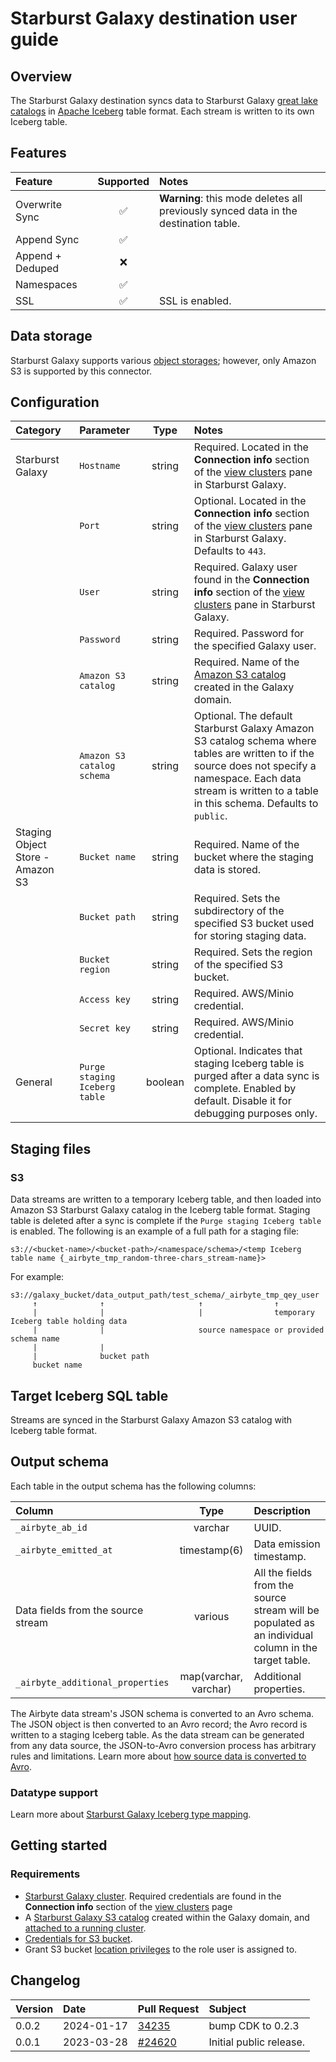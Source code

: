 # Starburst Galaxy destination user guide

## Overview

The Starburst Galaxy destination syncs data to Starburst Galaxy [great lake catalogs](https://docs.starburst.io/starburst-galaxy/sql/great-lakes.html)
in [Apache Iceberg](https://iceberg.apache.org/) table format. Each stream is written to its own Iceberg table.

## Features

| Feature          | Supported | Notes                                                                               |
| :--------------- | :-------: | :---------------------------------------------------------------------------------- |
| Overwrite Sync   |    ✅     | **Warning**: this mode deletes all previously synced data in the destination table. |
| Append Sync      |    ✅     |                                                                                     |
| Append + Deduped |    ❌     |                                                                                     |
| Namespaces       |    ✅     |                                                                                     |
| SSL              |    ✅     | SSL is enabled.                                                                     |

## Data storage

Starburst Galaxy supports various [object storages](https://docs.starburst.io/starburst-galaxy/catalogs/index.html#object-storage);
however, only Amazon S3 is supported by this connector.

## Configuration

| Category                         | Parameter                     |  Type   | Notes                                                                                                                                                                                                                |
| :------------------------------- | :---------------------------- | :-----: | :------------------------------------------------------------------------------------------------------------------------------------------------------------------------------------------------------------------- |
| Starburst Galaxy                 | `Hostname`                    | string  | Required. Located in the **Connection info** section of the [view clusters](https://docs.starburst.io/starburst-galaxy/clusters/index.html#manage-clusters) pane in Starburst Galaxy.                                |
|                                  | `Port`                        | string  | Optional. Located in the **Connection info** section of the [view clusters](https://docs.starburst.io/starburst-galaxy/clusters/index.html#manage-clusters) pane in Starburst Galaxy. Defaults to `443`.             |
|                                  | `User`                        | string  | Required. Galaxy user found in the **Connection info** section of the [view clusters](https://docs.starburst.io/starburst-galaxy/clusters/index.html#manage-clusters) pane in Starburst Galaxy.                      |
|                                  | `Password`                    | string  | Required. Password for the specified Galaxy user.                                                                                                                                                                    |
|                                  | `Amazon S3 catalog`           | string  | Required. Name of the [Amazon S3 catalog](https://docs.starburst.io/starburst-galaxy/catalogs/s3.html) created in the Galaxy domain.                                                                                 |
|                                  | `Amazon S3 catalog schema`    | string  | Optional. The default Starburst Galaxy Amazon S3 catalog schema where tables are written to if the source does not specify a namespace. Each data stream is written to a table in this schema. Defaults to `public`. |
| Staging Object Store - Amazon S3 | `Bucket name`                 | string  | Required. Name of the bucket where the staging data is stored.                                                                                                                                                       |
|                                  | `Bucket path`                 | string  | Required. Sets the subdirectory of the specified S3 bucket used for storing staging data.                                                                                                                            |
|                                  | `Bucket region`               | string  | Required. Sets the region of the specified S3 bucket.                                                                                                                                                                |
|                                  | `Access key`                  | string  | Required. AWS/Minio credential.                                                                                                                                                                                      |
|                                  | `Secret key`                  | string  | Required. AWS/Minio credential.                                                                                                                                                                                      |
| General                          | `Purge staging Iceberg table` | boolean | Optional. Indicates that staging Iceberg table is purged after a data sync is complete. Enabled by default. Disable it for debugging purposes only.                                                                  |

## Staging files

### S3

Data streams are written to a temporary Iceberg table, and then loaded into Amazon S3 Starburst Galaxy catalog in the Iceberg table format.
Staging table is deleted after a sync is complete if the `Purge staging Iceberg table` is enabled.
The following is an example of a full path for a staging file:

```text
s3://<bucket-name>/<bucket-path>/<namespace/schema>/<temp Iceberg table name {_airbyte_tmp_random-three-chars_stream-name}>
```

For example:

```text
s3://galaxy_bucket/data_output_path/test_schema/_airbyte_tmp_qey_user
     ↑              ↑                     ↑                ↑
     |              |                     |                temporary Iceberg table holding data
     |              |                     source namespace or provided schema name
     |              |
     |              bucket path
     bucket name
```

## Target Iceberg SQL table

Streams are synced in the Starburst Galaxy Amazon S3 catalog with Iceberg table format.

## Output schema

Each table in the output schema has the following columns:

| Column                             |         Type          | Description                                                                                          |
| :--------------------------------- | :-------------------: | :--------------------------------------------------------------------------------------------------- |
| `_airbyte_ab_id`                   |        varchar        | UUID.                                                                                                |
| `_airbyte_emitted_at`              |     timestamp(6)      | Data emission timestamp.                                                                             |
| Data fields from the source stream |        various        | All the fields from the source stream will be populated as an individual column in the target table. |
| `_airbyte_additional_properties`   | map(varchar, varchar) | Additional properties.                                                                               |

The Airbyte data stream's JSON schema is converted to an Avro schema. The JSON object is then converted to an Avro record;
the Avro record is written to a staging Iceberg table. As the data stream can be generated from any data source,
the JSON-to-Avro conversion process has arbitrary rules and limitations.
Learn more about [how source data is converted to Avro](https://docs.airbyte.io/understanding-airbyte/json-avro-conversion).

### Datatype support

Learn more about [Starburst Galaxy Iceberg type mapping](https://docs.starburst.io/latest/connector/iceberg.html#iceberg-to-trino-type-mapping).

## Getting started

### Requirements

- [Starburst Galaxy cluster](https://docs.starburst.io/starburst-galaxy/clusters/index.html). Required credentials are found in the **Connection info** section of the [view clusters](https://docs.starburst.io/starburst-galaxy/clusters/index.html#manage-clusters) page
- A [Starburst Galaxy S3 catalog](https://docs.starburst.io/starburst-galaxy/catalogs/s3.html) created within the Galaxy domain, and [attached to a running cluster](https://docs.starburst.io/starburst-galaxy/catalogs/index.html#add-a-catalog-to-a-cluster).
- [Credentials for S3 bucket](https://docs.aws.amazon.com/general/latest/gr/aws-sec-cred-types.html#access-keys-and-secret-access-keys).
- Grant S3 bucket [location privileges](https://docs.starburst.io/starburst-galaxy/security/privileges.html#location-privileges-) to the role user is assigned to.

## Changelog

| Version | Date       | Pull Request                                               | Subject                 |
| :------ | :--------- | :--------------------------------------------------------- | :---------------------- |
| 0.0.2    | 2024-01-17 | [34235](https://github.com/airbytehq/airbyte/pull/34235) | bump CDK to 0.2.3 |
| 0.0.1   | 2023-03-28 | [\#24620](https://github.com/airbytehq/airbyte/pull/24620) | Initial public release. |
